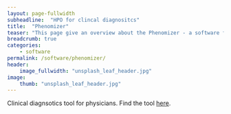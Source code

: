```yaml
---
layout: page-fullwidth
subheadline:  "HPO for clincal diagnositcs"
title:  "Phenomizer"
teaser: "This page give an overview about the Phenomizer - a software for clincal diagnostics using the HPO"
breadcrumb: true
categories:
    - software
permalink: /software/phenomizer/
header:
    image_fullwidth: "unsplash_leaf_header.jpg"
image:
    thumb: "unsplash_leaf_header.jpg"
---
```



Clinical diagnsotics tool for physicians. Find the tool [here](http://compbio.charite.de/phenomizer/).